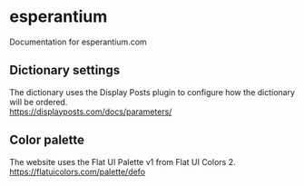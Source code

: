 # esperantium
Documentation for esperantium.com

## Dictionary settings
The dictionary uses the Display Posts plugin to configure how the dictionary will be ordered.\
https://displayposts.com/docs/parameters/

## Color palette
The website uses the Flat UI Palette v1 from Flat UI Colors 2.\
https://flatuicolors.com/palette/defo
